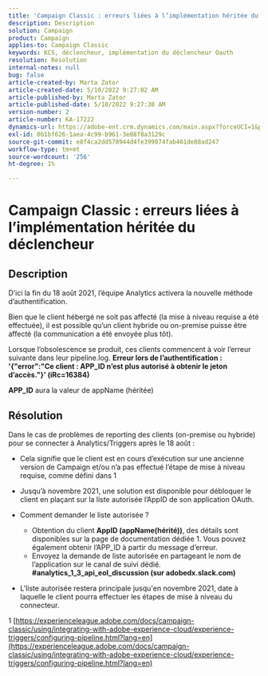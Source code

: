 ```yaml
---
title: 'Campaign Classic : erreurs liées à l’implémentation héritée du déclencheur'
description: Description
solution: Campaign
product: Campaign
applies-to: Campaign Classic
keywords: KCS, déclencheur, implémentation du déclencheur Oauth
resolution: Resolution
internal-notes: null
bug: false
article-created-by: Marta Zator
article-created-date: 5/10/2022 9:27:02 AM
article-published-by: Marta Zator
article-published-date: 5/10/2022 9:27:38 AM
version-number: 2
article-number: KA-17222
dynamics-url: https://adobe-ent.crm.dynamics.com/main.aspx?forceUCI=1&pagetype=entityrecord&etn=knowledgearticle&id=4ba79854-43d0-ec11-a7b5-00224809c101
exl-id: 0b1bf626-1aea-4c99-b961-3e08f8a3129c
source-git-commit: e8f4ca2dd578944d4fe399074fab461de88ad247
workflow-type: tm+mt
source-wordcount: '256'
ht-degree: 1%

---
```


# Campaign Classic : erreurs liées à l’implémentation héritée du déclencheur

## Description


D’ici la fin du 18 août 2021, l’équipe Analytics activera la nouvelle méthode d’authentification.

Bien que le client hébergé ne soit pas affecté (la mise à niveau requise a été effectuée), il est possible qu’un client hybride ou on-premise puisse être affecté (la communication a été envoyée plus tôt).

Lorsque l’obsolescence se produit, ces clients commencent à voir l’erreur suivante dans leur pipeline.log.
<b>Erreur lors de l’authentification : &#39;{&quot;error&quot;:&quot;Ce client : APP_ID n’est plus autorisé à obtenir le jeton d’accès.&quot;}&#39; (iRc=16384)</b>

<b>APP_ID</b> aura la valeur de appName (héritée)


## Résolution


Dans le cas de problèmes de reporting des clients (on-premise ou hybride) pour se connecter à Analytics/Triggers après le 18 août :

- Cela signifie que le client est en cours d’exécution sur une ancienne version de Campaign et/ou n’a pas effectué l’étape de mise à niveau requise, comme défini dans 1
- Jusqu’à novembre 2021, une solution est disponible pour débloquer le client en plaçant sur la liste autorisée l’AppID de son application OAuth.
- Comment demander le liste autorisée ?

   - Obtention du client <b>AppID (appName(hérité))</b>, des détails sont disponibles sur la page de documentation dédiée 1. Vous pouvez également obtenir l’APP_ID à partir du message d’erreur.
   - Envoyez la demande de liste autorisée en partageant le nom de l’application sur le canal de suivi dédié. <b>#analytics_1_3_api_eol_discussion (sur adobedx.slack.com)</b>
- L&#39;liste autorisée restera principale jusqu&#39;en novembre 2021, date à laquelle le client pourra effectuer les étapes de mise à niveau du connecteur.


1 [https://experienceleague.adobe.com/docs/campaign-classic/using/integrating-with-adobe-experience-cloud/experience-triggers/configuring-pipeline.html?lang=en](https://experienceleague.adobe.com/docs/campaign-classic/using/integrating-with-adobe-experience-cloud/experience-triggers/configuring-pipeline.html?lang=en)
